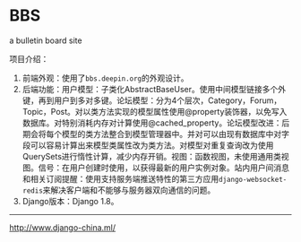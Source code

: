 # BBS
a bulletin board site  

项目介绍：  

   1. 前端外观：使用了`bbs.deepin.org`的外观设计。  
   2. 后端功能：用户模型：子类化AbstractBaseUser。使用中间模型链接多个外键，再到用户到多对多键。论坛模型：分为4个层次，Category，Forum，Topic，Post。对以类方法实现的模型属性使用@property装饰器，以免写入数据库。对特别消耗内存对计算使用@cached_property。论坛模型改进：后期会将每个模型的类方法整合到模型管理器中。并对可以由现有数据库中对字段可以容易计算出来模型类属性改为类方法。对模型对重复查询改为使用QuerySets进行惰性计算，减少内存开销。视图：函数视图，未使用通用类视图。信号：在用户创建时使用，以获得最新的用户实例对象。站内用户间消息和相关订阅提醒：使用支持服务端推送特性的第三方应用`django-websocket-redis`来解决客户端和不能够与服务器双向通信的问题。
   3. Django版本：Django 1.8。

************
http://www.django-china.ml/
